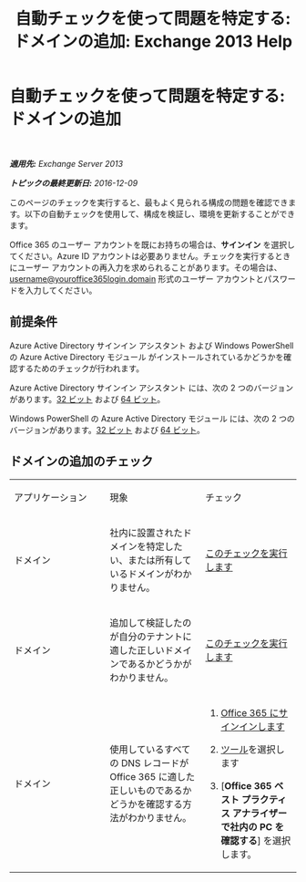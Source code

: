 ﻿---
title: '自動チェックを使って問題を特定する: ドメインの追加: Exchange 2013 Help'
TOCTitle: '自動チェックを使って問題を特定する: ドメインの追加'
ms:assetid: ea90a24b-7c9c-48d5-9475-0eb7777452f3
ms:mtpsurl: https://technet.microsoft.com/ja-jp/library/Dn793981(v=EXCHG.150)
ms:contentKeyID: 62633015
ms.date: 04/24/2018
mtps_version: v=EXCHG.150
ms.translationtype: HT
---

# 自動チェックを使って問題を特定する: ドメインの追加

 

_**適用先:** Exchange Server 2013_

_**トピックの最終更新日:** 2016-12-09_

このページのチェックを実行すると、最もよく見られる構成の問題を確認できます。以下の自動チェックを使用して、構成を検証し、環境を更新することができます。

Office 365 のユーザー アカウントを既にお持ちの場合は、<strong>サインイン</strong> を選択してください。Azure ID アカウントは必要ありません。チェックを実行するときにユーザー アカウントの再入力を求められることがあります。その場合は、username@youroffice365login.domain 形式のユーザー アカウントとパスワードを入力してください。

## 前提条件

Azure Active Directory サインイン アシスタント および Windows PowerShell の Azure Active Directory モジュール がインストールされているかどうかを確認するためのチェックが行われます。

Azure Active Directory サインイン アシスタント には、次の 2 つのバージョンがあります。[32 ビット](https://go.microsoft.com/fwlink/?linkid=286261) および [64 ビット](https://go.microsoft.com/fwlink/?linkid=286262)。

Windows PowerShell の Azure Active Directory モジュール には、次の 2 つのバージョンがあります。[32 ビット](https://go.microsoft.com/fwlink/?linkid=286258) および [64 ビット](https://go.microsoft.com/fwlink/?linkid=286259)。

## ドメインの追加のチェック


<table>
<colgroup>
<col style="width: 33%" />
<col style="width: 33%" />
<col style="width: 33%" />
</colgroup>
<tbody>
<tr class="odd">
<td><p>アプリケーション</p></td>
<td><p>現象</p></td>
<td><p>チェック</p></td>
</tr>
<tr class="even">
<td><p>ドメイン</p></td>
<td><p>社内に設置されたドメインを特定したい、または所有しているドメインがわかりません。</p></td>
<td><p><a href="https://go.microsoft.com/?linkid=9834925">このチェックを実行します</a></p></td>
</tr>
<tr class="odd">
<td><p>ドメイン</p></td>
<td><p>追加して検証したのが自分のテナントに適した正しいドメインであるかどうかがわかりません。</p></td>
<td><p><a href="https://go.microsoft.com/?linkid=9834905">このチェックを実行します</a></p></td>
</tr>
<tr class="even">
<td><p>ドメイン</p></td>
<td><p>使用しているすべての DNS レコードが Office 365 に適した正しいものであるかどうかを確認する方法がわかりません。</p></td>
<td><ol>
<li><p><a href="https://portal.microsoftonline.com/">Office 365 にサインインします</a></p></li>
<li><p><a href="https://portal.microsoftonline.com/tools">ツール</a>を選択します</p></li>
<li><p>[<strong>Office 365 ベスト プラクティス アナライザーで社内の PC を確認する</strong>] を選択します。</p></li>
</ol></td>
</tr>
</tbody>
</table>

